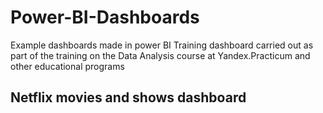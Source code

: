 # Power-BI-Dashboards
Example dashboards made in power BI
Training dashboard carried out as part of the training on the Data Analysis сourse at Yandex.Practicum and other educational programs

## Netflix movies and shows dashboard

